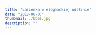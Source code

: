 ```yaml
---
title: "Łazienka w eleganckiej odsłonie"
date: "2018-06-07"
thumbnail: ./bbbb.jpg
description: ""
---
```


